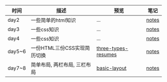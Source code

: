 | 时间        | 描述   | 预览   | 笔记  |
| -------     | ------ | -------- | --- |
| day2    | 一些简单的html知识 | ...  | [notes](https://github.com/zzzmj/2018-ife-task/blob/master/day2/notes.md) |
| day3    | 一些css知识 | ...  | [notes](https://github.com/zzzmj/2018-ife-task/blob/master/day3/notes.md) |
| day4    | 一些css知识 | ...  | [notes](https://github.com/zzzmj/2018-ife-task/blob/master/day4背景边框和复杂选择器/notes.md) |
| day5~6    | 一份HTML三份CSS实现简历切换 | [three-types-resumes](https://zzzmj.github.io/ife/three-types-resumes/resume.html)  | [notes](https://github.com/zzzmj/2018-ife-task/blob/master/day5~6简历实现/notes.md) |
| day7~8    | 简单布局, 两栏布局, 三栏布局 | [basic-layout](https://zzzmj.github.io/ife/basic-layout/index.html)  | [notes](https://github.com/zzzmj/2018-ife-task/blob/master/day5~6简历实现/notes.md) |


